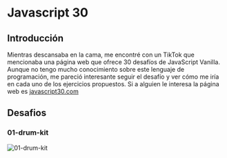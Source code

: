 # Javascript 30

## Introducción
Mientras descansaba en la cama, me encontré con un TikTok que mencionaba una página web que ofrece 30 desafíos de JavaScript Vanilla. Aunque no tengo mucho conocimiento sobre este lenguaje de programación, me pareció interesante seguir el desafío y ver cómo me iría en cada uno de los ejercicios propuestos. Si a alguien le interesa la página web es [javascript30.com](https://javascript30.com/)

## Desafios

### 01-drum-kit
![01-drum-kit](/screenshot.png "01-drum-kit")

